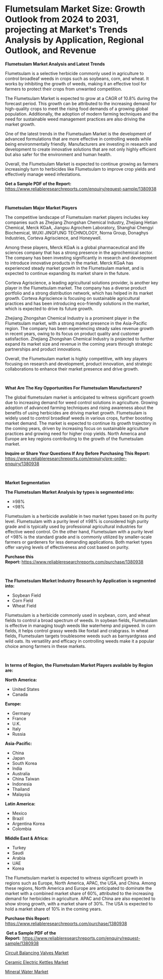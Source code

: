 <p><h1>Flumetsulam Market Size: Growth Outlook from 2024 to 2031, projecting at Market's Trends Analysis by Application, Regional Outlook, and Revenue</h1></p><p><strong>Flumetsulam Market Analysis and Latest Trends</strong></p>
<p><p>Flumetsulam is a selective herbicide commonly used in agriculture to control broadleaf weeds in crops such as soybeans, corn, and wheat. It works by inhibiting the growth of weeds, making it an effective tool for farmers to protect their crops from unwanted competition.</p><p>The Flumetsulam Market is expected to grow at a CAGR of 10.8% during the forecast period. This growth can be attributed to the increasing demand for high-quality crops to meet the rising food demands of a growing global population. Additionally, the adoption of modern farming techniques and the need for sustainable weed management practices are also driving the market growth.</p><p>One of the latest trends in the Flumetsulam Market is the development of advanced formulations that are more effective in controlling weeds while being environmentally friendly. Manufacturers are investing in research and development to create innovative solutions that are not only highly efficient but also safer for the environment and human health.</p><p>Overall, the Flumetsulam Market is expected to continue growing as farmers increasingly turn to herbicides like Flumetsulam to improve crop yields and effectively manage weed infestations.</p></p>
<p><strong>Get a Sample PDF of the Report:&nbsp;</strong> <a href="https://www.reliableresearchreports.com/enquiry/request-sample/1380938">https://www.reliableresearchreports.com/enquiry/request-sample/1380938</a></p>
<p>&nbsp;</p>
<p><strong>Flumetsulam Major Market Players</strong></p>
<p><p>The competitive landscape of Flumetsulam market players includes key companies such as Zhejiang Zhongshan Chemical Industry, Zhejiang Hetian Chemical, Merck KGaA, Jiangsu Agrochem Laboratory, Shanghai Chengyi Biochemical, WUXI JINGFUNG TECHNOLOGY, Norna Group, Donaghys Industries, Corteva Agriscience, and Honeywell. </p><p>Among these players, Merck KGaA is a global pharmaceutical and life sciences company that has a strong presence in the agrochemical sector. The company has been investing significantly in research and development to introduce innovative products in the market. Merck KGaA has experienced steady market growth in the Flumetsulam market, and is expected to continue expanding its market share in the future.</p><p>Corteva Agriscience, a leading agricultural solutions provider, is another key player in the Flumetsulam market. The company has a diverse product portfolio and a strong distribution network, which has helped in its market growth. Corteva Agriscience is focusing on sustainable agricultural practices and has been introducing eco-friendly solutions in the market, which is expected to drive its future growth.</p><p>Zhejiang Zhongshan Chemical Industry is a prominent player in the Flumetsulam market, with a strong market presence in the Asia-Pacific region. The company has been experiencing steady sales revenue growth in recent years, owing to its focus on product quality and customer satisfaction. Zhejiang Zhongshan Chemical Industry is projected to further expand its market size and revenue in the coming years through strategic partnerships and product innovations.</p><p>Overall, the Flumetsulam market is highly competitive, with key players focusing on research and development, product innovation, and strategic collaborations to enhance their market presence and drive growth.</p></p>
<p>&nbsp;</p>
<p><strong>What Are The Key Opportunities For Flumetsulam Manufacturers?</strong></p>
<p><p>The global flumetsulam market is anticipated to witness significant growth due to increasing demand for weed control solutions in agriculture. Growing adoption of advanced farming techniques and rising awareness about the benefits of using herbicides are driving market growth. Flumetsulam is widely used to control broadleaf weeds in various crops, further boosting market demand. The market is expected to continue its growth trajectory in the coming years, driven by increasing focus on sustainable agriculture practices and growing need for higher crop yields. North America and Europe are key regions contributing to the growth of the flumetsulam market.</p></p>
<p><strong>Inquire or Share Your Questions If Any Before Purchasing This Report:</strong> <a href="https://www.reliableresearchreports.com/enquiry/pre-order-enquiry/1380938">https://www.reliableresearchreports.com/enquiry/pre-order-enquiry/1380938</a></p>
<p>&nbsp;</p>
<p><strong>Market Segmentation</strong></p>
<p><strong>The Flumetsulam Market Analysis by types is segmented into:</strong></p>
<p><ul><li>≥98%</li><li><98%</li></ul></p>
<p><p>Flumetsulam is a herbicide available in two market types based on its purity level. Flumetsulam with a purity level of ≥98% is considered high purity grade and is typically used by professional agricultural industries for effective weed control. On the other hand, Flumetsulam with a purity level of <98% is the standard grade and is commonly utilized by smaller-scale farmers or gardeners for less demanding applications. Both market types offer varying levels of effectiveness and cost based on purity.</p></p>
<p><strong>Purchase this Report:&nbsp;</strong><a href="https://www.reliableresearchreports.com/purchase/1380938">https://www.reliableresearchreports.com/purchase/1380938</a></p>
<p>&nbsp;</p>
<p><strong>The Flumetsulam Market Industry Research by Application is segmented into:</strong></p>
<p><ul><li>Soybean Field</li><li>Corn Field</li><li>Wheat Field</li></ul></p>
<p><p>Flumetsulam is a herbicide commonly used in soybean, corn, and wheat fields to control a broad spectrum of weeds. In soybean fields, Flumetsulam is effective in managing tough weeds like waterhemp and pigweed. In corn fields, it helps control grassy weeds like foxtail and crabgrass. In wheat fields, Flumetsulam targets troublesome weeds such as barnyardgrass and wild oats. Its versatility and efficacy in controlling weeds make it a popular choice among farmers in these markets.</p></p>
<p>&nbsp;</p>
<p><strong>In terms of Region, the Flumetsulam Market Players available by Region are:</strong></p>
<p>
    <p> <strong> North America: </strong>
        <ul>
            <li>United States</li>
            <li>Canada</li>
        </ul>
        </p> 
    <p> <strong> Europe: </strong>
        <ul>
            <li>Germany</li>
            <li>France</li>
            <li>U.K.</li>
            <li>Italy</li>
            <li>Russia</li>
        </ul>
        </p> 
    <p> <strong> Asia-Pacific: </strong>
        <ul>
            <li>China</li>
            <li>Japan</li>
            <li>South Korea</li>
            <li>India</li>
            <li>Australia</li>
            <li>China Taiwan</li>
            <li>Indonesia</li>
            <li>Thailand</li>
            <li>Malaysia</li>
        </ul>
        </p> 
    <p> <strong> Latin America: </strong>
        <ul>
            <li>Mexico</li>
            <li>Brazil</li>
            <li>Argentina Korea</li>
            <li>Colombia</li>
        </ul>
        </p> 
    <p> <strong> Middle East & Africa: </strong>
        <ul>
            <li>Turkey</li>
            <li>Saudi</li>
            <li>Arabia</li>
            <li>UAE</li>
            <li>Korea</li>
        </ul>
    </p>
    </p>
<p><p>The Flumetsulam market is expected to witness significant growth in regions such as Europe, North America, APAC, the USA, and China. Among these regions, North America and Europe are anticipated to dominate the market with a combined market share of 60%, attributed to the increasing demand for herbicides in agriculture. APAC and China are also expected to show strong growth, with a market share of 30%. The USA is expected to hold a market share of 10% in the coming years.</p></p>
<p><strong>Purchase this Report: </strong><a href="https://www.reliableresearchreports.com/purchase/1380938">https://www.reliableresearchreports.com/purchase/1380938</a></p>
<p>&nbsp;<strong>Get a Sample PDF of the Report:&nbsp;&nbsp;</strong><a href="https://www.reliableresearchreports.com/enquiry/request-sample/1380938">https://www.reliableresearchreports.com/enquiry/request-sample/1380938</a></p>
<p><strong></strong></p>
<p><p><a href="https://view.publitas.com/reportprime-1/circuit-balancing-valves-market-size-share-trends-analysis-report-by-material-by-type-by-end-user-by-region-and-segment-forecasts-2023-2030/">Circuit Balancing Valves Market</a></p><p><a href="https://view.publitas.com/reportprime-1/ceramic-electric-kettles-market-research-report-forecasted-for-period-from-2023-2030-by-market-type-market-application-and-region/">Ceramic Electric Kettles Market</a></p><p><a href="https://view.publitas.com/reportprime-1/mineral-water-market-share-market-new-trends-analysis-report-by-type-by-application-by-end-use-by-region-and-segment-forecasts-2024-2031/">Mineral Water Market</a></p></p>